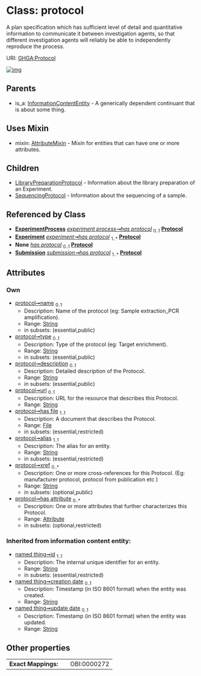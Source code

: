 
# Class: protocol


A plan specification which has sufficient level of detail and quantitative information to communicate it between investigation agents, so that different investigation agents will reliably be able to independently reproduce the process.

URI: [GHGA:Protocol](https://w3id.org/GHGA/Protocol)


[![img](https://yuml.me/diagram/nofunky;dir:TB/class/[Submission],[SequencingProtocol],[Attribute]<has%20attribute%200..*-++[Protocol&#124;name:string%20%3F;type:string%20%3F;description:string%20%3F;url:string%20%3F;alias:string;xref:string%20*;id(i):string;creation_date(i):string%20%3F;update_date(i):string%20%3F;schema_type(i):string%20%3F;schema_version(i):string%20%3F],[File]<has%20file%201..1-%20[Protocol],[ExperimentProcess]++-%20has%20protocol%200..1>[Protocol],[Experiment]++-%20has%20protocol%201..*>[Protocol],[Experiment]-%20has%20protocol(i)%200..1>[Protocol],[ExperimentProcess]-%20has%20protocol(i)%200..1>[Protocol],[Submission]-%20has%20protocol(i)%200..1>[Protocol],[Submission]++-%20has%20protocol%201..*>[Protocol],[Protocol]uses%20-.->[AttributeMixin],[Protocol]^-[SequencingProtocol],[Protocol]^-[LibraryPreparationProtocol],[InformationContentEntity]^-[Protocol],[LibraryPreparationProtocol],[InformationContentEntity],[File],[ExperimentProcess],[Experiment],[AttributeMixin],[Attribute])](https://yuml.me/diagram/nofunky;dir:TB/class/[Submission],[SequencingProtocol],[Attribute]<has%20attribute%200..*-++[Protocol&#124;name:string%20%3F;type:string%20%3F;description:string%20%3F;url:string%20%3F;alias:string;xref:string%20*;id(i):string;creation_date(i):string%20%3F;update_date(i):string%20%3F;schema_type(i):string%20%3F;schema_version(i):string%20%3F],[File]<has%20file%201..1-%20[Protocol],[ExperimentProcess]++-%20has%20protocol%200..1>[Protocol],[Experiment]++-%20has%20protocol%201..*>[Protocol],[Experiment]-%20has%20protocol(i)%200..1>[Protocol],[ExperimentProcess]-%20has%20protocol(i)%200..1>[Protocol],[Submission]-%20has%20protocol(i)%200..1>[Protocol],[Submission]++-%20has%20protocol%201..*>[Protocol],[Protocol]uses%20-.->[AttributeMixin],[Protocol]^-[SequencingProtocol],[Protocol]^-[LibraryPreparationProtocol],[InformationContentEntity]^-[Protocol],[LibraryPreparationProtocol],[InformationContentEntity],[File],[ExperimentProcess],[Experiment],[AttributeMixin],[Attribute])

## Parents

 *  is_a: [InformationContentEntity](InformationContentEntity.md) - A generically dependent continuant that is about some thing.

## Uses Mixin

 *  mixin: [AttributeMixin](AttributeMixin.md) - Mixin for entities that can have one or more attributes.

## Children

 * [LibraryPreparationProtocol](LibraryPreparationProtocol.md) - Information about the library preparation of an Experiment.
 * [SequencingProtocol](SequencingProtocol.md) - Information about the sequencing of a sample.

## Referenced by Class

 *  **[ExperimentProcess](ExperimentProcess.md)** *[experiment process➞has protocol](experiment_process_has_protocol.md)*  <sub>0..1</sub>  **[Protocol](Protocol.md)**
 *  **[Experiment](Experiment.md)** *[experiment➞has protocol](experiment_has_protocol.md)*  <sub>1..\*</sub>  **[Protocol](Protocol.md)**
 *  **None** *[has protocol](has_protocol.md)*  <sub>0..1</sub>  **[Protocol](Protocol.md)**
 *  **[Submission](Submission.md)** *[submission➞has protocol](submission_has_protocol.md)*  <sub>1..\*</sub>  **[Protocol](Protocol.md)**

## Attributes


### Own

 * [protocol➞name](protocol_name.md)  <sub>0..1</sub>
     * Description: Name of the protocol (eg: Sample extraction_PCR amplification).
     * Range: [String](types/String.md)
     * in subsets: (essential,public)
 * [protocol➞type](protocol_type.md)  <sub>0..1</sub>
     * Description: Type of the protocol (eg: Target enrichment).
     * Range: [String](types/String.md)
     * in subsets: (essential,public)
 * [protocol➞description](protocol_description.md)  <sub>0..1</sub>
     * Description: Detailed description of the Protocol.
     * Range: [String](types/String.md)
     * in subsets: (essential,public)
 * [protocol➞url](protocol_url.md)  <sub>0..1</sub>
     * Description: URL for the resource that describes this Protocol.
     * Range: [String](types/String.md)
 * [protocol➞has file](protocol_has_file.md)  <sub>1..1</sub>
     * Description: A document that describes the Protocol.
     * Range: [File](File.md)
     * in subsets: (essential,restricted)
 * [protocol➞alias](protocol_alias.md)  <sub>1..1</sub>
     * Description: The alias for an entity.
     * Range: [String](types/String.md)
     * in subsets: (essential,restricted)
 * [protocol➞xref](protocol_xref.md)  <sub>0..\*</sub>
     * Description: One or more cross-references for this Protocol.  (Eg: manufacturer protocol, protocol from publication etc )
     * Range: [String](types/String.md)
     * in subsets: (optional,public)
 * [protocol➞has attribute](protocol_has_attribute.md)  <sub>0..\*</sub>
     * Description: One or more attributes that further characterizes this Protocol.
     * Range: [Attribute](Attribute.md)
     * in subsets: (optional,restricted)

### Inherited from information content entity:

 * [named thing➞id](named_thing_id.md)  <sub>1..1</sub>
     * Description: The internal unique identifier for an entity.
     * Range: [String](types/String.md)
     * in subsets: (essential,restricted)
 * [named thing➞creation date](named_thing_creation_date.md)  <sub>0..1</sub>
     * Description: Timestamp (in ISO 8601 format) when the entity was created.
     * Range: [String](types/String.md)
 * [named thing➞update date](named_thing_update_date.md)  <sub>0..1</sub>
     * Description: Timestamp (in ISO 8601 format) when the entity was updated.
     * Range: [String](types/String.md)

## Other properties

|  |  |  |
| --- | --- | --- |
| **Exact Mappings:** | | OBI:0000272 |

